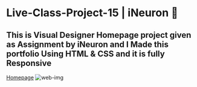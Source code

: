 # Live-Class-Project-15 | iNeuron 🤩
## This is Visual Designer Homepage project given as Assignment by iNeuron and I Made this portfolio Using HTML &amp; CSS and it is fully Responsive 
[Homepage](https://ineuron-rajesh-live-class-project-15.netlify.app/)
![web-img](https://user-images.githubusercontent.com/111434481/203845161-66213439-7038-4d75-b38b-e044291ce3ab.png)
